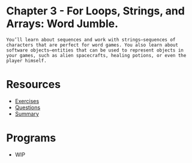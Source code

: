 # Chapter 3 - For Loops, Strings, and Arrays: Word Jumble.

`You’ll learn about sequences and work with strings—sequences of characters that are perfect for word games. You also learn about software objects—entities that can be used to represent objects in your games, such as alien spacecrafts, healing potions, or even the player himself.`

# Resources
- [Exercises](Exercises/)
- [Questions](Questions/)
- [Summary](Summary/)

# Programs
- WIP